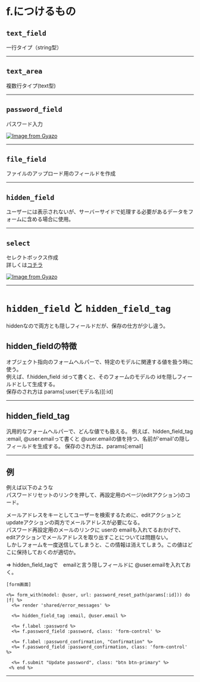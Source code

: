 # f.につけるもの

## `text_field`    
一行タイプ（string型）    
***

## `text_area`    
複数行タイプ(text型)    
***

## `password_field`    
パスワード入力
    
[![Image from Gyazo](https://i.gyazo.com/cc8462addcc50750b214bd51ffae4864.png)](https://gyazo.com/cc8462addcc50750b214bd51ffae4864)
***
    
## `file_field`    
ファイルのアップロード用のフィールドを作成    
***

## `hidden_field`    
ユーザーには表示されないが、サーバーサイドで処理する必要があるデータをフォームに含める場合に使用。
***

## `select`
セレクトボックス作成        
詳しくは[コチラ](https://github.com/Tarara33/TIL/edit/main/Rails/%E6%A9%9F%E8%83%BD/%E3%82%BB%E3%83%AC%E3%82%AF%E3%83%88%E3%83%9C%E3%83%83%E3%82%AF%E3%82%B9.md)    
        
[![Image from Gyazo](https://i.gyazo.com/47e3ec877cdb917303245b560a0d4769.png)](https://gyazo.com/47e3ec877cdb917303245b560a0d4769)
***

# `hidden_field` と `hidden_field_tag`
hiddenなので両方とも隠しフィールドだが、保存の仕方が少し違う。  

## hidden_fieldの特徴
オブジェクト指向のフォームヘルパーで、特定のモデルに関連する値を扱う時に使う。    
例えば、f.hidden_field :idって書くと、そのフォームのモデルの idを隠しフィールドとして生成する。    
保存のされ方は params[:user(モデル名)][:id]
***

## hidden_field_tag
汎用的なフォームヘルパーで、どんな値でも扱える。
例えば、hidden_field_tag :email, @user.emailって書くと @user.emailの値を持つ、名前が'email'の隠しフィールドを生成する。
保存のされ方は、params[:email]
***

## 例
例えば以下のような        
パスワードリセットのリンクを押して、再設定用のページ(editアクション)のコード。    
        
メールアドレスをキーとしてユーザーを検索するために、editアクションと updateアクションの両方でメールアドレスが必要になる。    
パスワード再設定用のメールのリンクに userの emailも入れてるおかげで、    
editアクションでメールアドレスを取り出すことについては問題ない。    
しかしフォームを一度送信してしまうと、この情報は消えてしまう。この値はどこに保持しておくのが適切か。

=> hidden_field_tagで　emailと言う隠しフィールドに @user.emailを入れておく。
~~~
[form画面]

<%= form_with(model: @user, url: password_reset_path(params[:id])) do |f| %>
  <%= render 'shared/error_messages' %>

  <%= hidden_field_tag :email, @user.email %>

  <%= f.label :password %>
  <%= f.password_field :password, class: 'form-control' %>

  <%= f.label :password_confirmation, "Confirmation" %>
  <%= f.password_field :password_confirmation, class: 'form-control' %>

  <%= f.submit "Update password", class: "btn btn-primary" %>
 <% end %>
~~~
***
